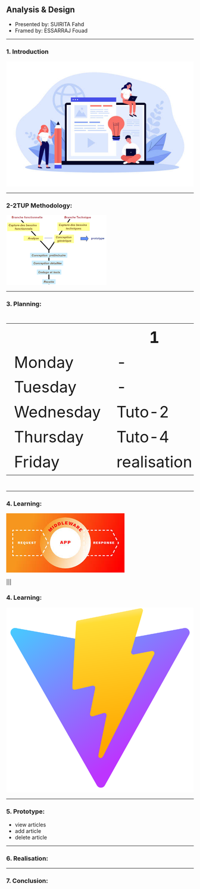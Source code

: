 ## **Analysis & Design**

- Presented by: SUIRITA Fahd
- Framed by: ESSARRAJ Fouad

---

### **1. Introduction**

![soli_lms_logo](./assets/introduction.jpg)

---

### **2-2TUP Methodology:**

![2-2TUP](./assets/2tup.png)

---

### **3. Planning:**

<table style="font-size: 42px" >
  <tr>
    <th></th>
    <th>1</th>
    <th>2</th>
    <th>3</th>
  </tr>
  <tr>
    <td>Monday</td>
    <td>-</td>
    <td>-</td>
    <td>-</td>
  </tr>
  <tr>
    <td>Tuesday</td>
    <td>-</td>
    <td>-</td>
    <td>Tuto-1</td>
  </tr>
  <tr>
    <td>Wednesday</td>
    <td>Tuto-2</td>
    <td>Tuto-3</td>
    <td>Tuto-3</td>
  </tr>
  <tr>
    <td>Thursday</td>
    <td>Tuto-4</td>
    <td>Prototype</td>
    <td>Prototype</td>
  </tr>
  <tr>
    <td>Friday</td>
    <td>realisation</td>
    <td>realisation</td>
    <td>-</td>
  </tr>
</table>

---

### **4. Learning:**

![middleware.jfif](./assets/middleware.jfif)

|||

### **4. Learning:**

![middleware.jfif](./assets/Vite.svg)

---

### **5. Prototype:**

- view articles
- add article
- delete article

---

### **6. Realisation:**

---

### **7. Conclusion:**
